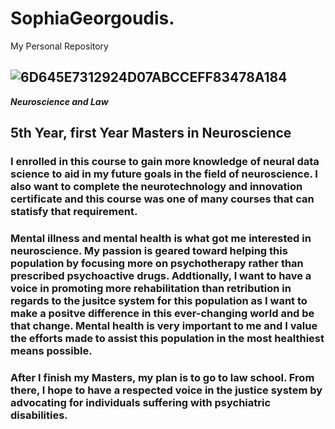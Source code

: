 # SophiaGeorgoudis.
My Personal Repository
## ![6D645E7312924D07ABCCEFF83478A184](https://github.com/user-attachments/assets/a988d4ca-aede-4323-ba6d-c5fad3fc2d90)
***Neuroscience and Law***
## 5th Year, first Year Masters in Neuroscience
### I enrolled in this course to gain more knowledge of neural data science to aid in my future goals in the field of neuroscience. I also want to complete the neurotechnology and innovation certificate and this course was one of many courses that can statisfy that requirement. 
### Mental illness and mental health is what got me interested in neuroscience. My passion is geared toward helping this population by focusing more on psychotherapy rather than prescribed psychoactive drugs. Addtionally, I want to have a voice in promoting more rehabilitation than retribution in regards to the jusitce system for this population as I want to make a positve difference in this ever-changing world and be that change. Mental health is very important to me and I value the efforts made to assist this population in the most healthiest means possible. 
### After I finish my Masters, my plan is to go to law school. From there, I hope to have a respected voice in the justice system by advocating for individuals suffering with psychiatric disabilities. 
